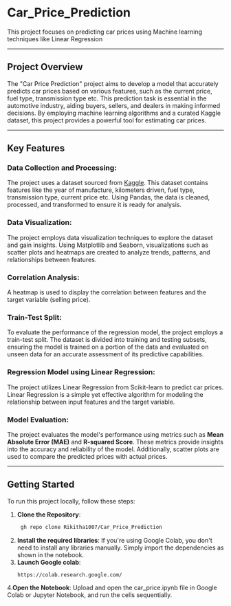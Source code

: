 # Car_Price_Prediction
This project focuses on predicting car prices using Machine learning techniques like Linear Regression

---

## Project Overview

The "Car Price Prediction" project aims to develop a model that accurately predicts car prices based on various features, such as the current price, fuel type, transmission type etc. This prediction task is essential in the automotive industry, aiding buyers, sellers, and dealers in making informed decisions. By employing machine learning algorithms and a curated Kaggle dataset, this project provides a powerful tool for estimating car prices.

---

## Key Features

### **Data Collection and Processing**:
The project uses a dataset sourced from [Kaggle](https://www.kaggle.com). This dataset contains features like the year of manufacture, kilometers driven, fuel type, transmission type, current price etc. Using Pandas, the data is cleaned, processed, and transformed to ensure it is ready for analysis.

### **Data Visualization**:
The project employs data visualization techniques to explore the dataset and gain insights. Using Matplotlib and Seaborn, visualizations such as scatter plots and heatmaps are created to analyze trends, patterns, and relationships between features.

### **Correlation Analysis**:
A heatmap is used to display the correlation between features and the target variable (selling price).

### **Train-Test Split**:
To evaluate the performance of the regression model, the project employs a train-test split. The dataset is divided into training and testing subsets, ensuring the model is trained on a portion of the data and evaluated on unseen data for an accurate assessment of its predictive capabilities.

### **Regression Model using Linear Regression**:
The project utilizes Linear Regression from Scikit-learn to predict car prices. Linear Regression is a simple yet effective algorithm for modeling the relationship between input features and the target variable.

### **Model Evaluation**:
The project evaluates the model's performance using metrics such as **Mean Absolute Error (MAE)** and **R-squared Score**. These metrics provide insights into the accuracy and reliability of the model. Additionally, scatter plots are used to compare the predicted prices with actual prices.

---

## Getting Started

To run this project locally, follow these steps:

1. **Clone the Repository**:
   ```bash
    gh repo clone Rikitha1007/Car_Price_Prediction
2. **Install the required libraries**: If you're using Google Colab, you don't need to install any libraries manually. Simply import the dependencies as shown in the notebook.
3. **Launch Google colab**:
   ```bash
   https://colab.research.google.com/
4.**Open the Notebook**: Upload and open the car_price.ipynb file in Google Colab or Jupyter Notebook, and run the cells sequentially.


